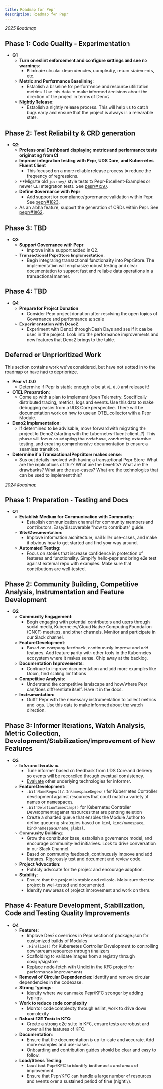 ```yaml
---
title: Roadmap for Pepr
description: Roadmap for Pepr
---
```



_2025 Roadmap_  

## Phase 1: Code Quality - Experimentation

- **Q1**:
  - **Turn on eslint enforcement and configure settings and see no warnings**:
    - Eliminate circular dependencies, complexity, return statements, etc.
  - **Metric and Performance Baselining**:
    - Establish a baseline for performance and resource utilization metrics. Use this data to make informed decisions about the direction of the project in terms of Deno2
  - **Nightly Release**:
    - Establish a nightly release process. This will help us to catch bugs early and ensure that the project is always in a releasable state.

## Phase 2: Test Reliability & CRD generation

- **Q2**:
  - **Professional Dashboard displaying metrics and performance tests originating from CI**
  - **Improve integration testing with Pepr, UDS Core, and Kubernetes Fluent Client**
    - This focused on a more reliable release process to reduce the frequency of regressions.
  - **Migrate old `journey/` style tests to Pepr-Excellent-Examples or newer CLI integration tests. See [pepr/#1597](https://github.com/defenseunicorns/pepr/issues/1597).
  - **Define Governance with Pepr**
    - Add support for compliance/governance validation within Pepr. See [pepr/#1823](https://github.com/defenseunicorns/pepr/issues/1823).
  - As an alpha feature, support the generation of CRDs within Pepr. See [pepr/#1062](https://github.com/defenseunicorns/pepr/issues/1062).

## Phase 3: TBD

- **Q3**:
  - **Support Governance with Pepr**
    - Improve initial support added in Q2.
  - **Transactional PeprStore Implementation**:
    - Begin integrating transactional functionality into PeprStore. The implementation will emphasize robust testing and clear documentation to support fast and reliable data operations in a transactional manner.

## Phase 4: TBD

- **Q4**:
  - **Prepare for Project Donation**
    - Consider Pepr project donation after resolving the open topics of Governance and performance at scale
  - **Experimentation with Deno2**:
    - Experiment with Deno2 through Dash Days and see if it can be used in the project. Look into the performance improvements and new features that Deno2 brings to the table.

## Deferred or Unprioritized Work

This section contains work we've considered, but have not slotted in to the roadmap or have had to deprioritize.

- **Pepr v1.0.0**
  - Determine if Pepr is stable enough to be at `v1.0.0` and release it!
- **OTEL Preparation**:
  - Come up with a plan to implement Open Telemetry. Specifically distributed tracing, metrics, logs and events. Use this data to make debugging easier from a UDS Core perspective. There will be documentation work on how to use an OTEL collector with a Pepr Module.
- **Deno2 Implementation**:
  - If determined to be advisable, move forward with migrating the project to Deno2 (starting with the kubernetes-fluent-client..?). This phase will focus on adapting the codebase, conducting extensive testing, and creating comprehensive documentation to ensure a seamless transition.
- **Determine if a Transactional PeprStore makes sense**:
  - Sus out details involved with having a transactional Pepr Store. What are the implications of this? What are the benefits? What are the drawbacks? What are the use-cases? What are the technologies that can be used to implement this?

_2024 Roadmap_  

## Phase 1: Preparation - Testing and Docs

- **Q1**:
  - **Establish Medium for Communication with Community**:
    - Establish communication channel for community members and contributors. Easy/discoverable "how to contribute" guide.
  - **Site/Documentation**:
    - Improve information architecture, nail killer use-cases, and make it obvious how to get started and find your way around.
  - **Automated Testing**:
    - Focus on stories that increase confidence in protection of features and functionality. Simplify hello-pepr and bring e2e test against external repo with examples. Make sure that contributions are well-tested.

## Phase 2: Community Building, Competitive Analysis, Instrumentation and Feature Development

- **Q2**:
  - **Community Engagement**:
    - Begin engaging with potential contributors and users through social media, Kubernetes/Cloud Native Computing Foundation (CNCF) meetups, and other channels. Monitor and participate in our Slack channel.
  - **Feature Development**:
    - Based on company feedback, continuously improve and add features. Add feature parity with other tools in the Kubernetes ecosystem where it makes sense. Chip away at the backlog.
  - **Documentation Improvements**:
    - Continue to improve documentation and add more examples like Doom, find scaling limitations
  - **Competitive Analysis**:
    - Understand the competitive landscape and how/where Pepr can/does differentiate itself. Have it in the docs.
  - **Instrumentation**:
    - Outfit Pepr with the necessary instrumentation to collect metrics and logs. Use this data to make informed about the watch direction.

## Phase 3: Informer Iterations, Watch Analysis, Metric Collection, Development/Stabilization/Improvement of New Features

- **Q3**:
  - **Informer Iterations**:
    - Tune informer based on feedback from UDS Core and delivery so events will be reconciled through eventual consistency.
    - [Evaluate](https://github.com/defenseunicorns/pepr/blob/main/adr/0015-kfc-watch-undici/) other underlying technologies for informer.
  - **Feature Development**:
    - `.WithNameRegex()/.InNamespaceRegex()` for Kubernetes Controller development against resources that could match a variety of names or namespaces.
    - `.WithDeletionTimestamp()` for Kubernetes Controller Development against resources that are pending deletion
    - Create a sharded queue that enables the Module Author to define queueing strategies based on `kind`, `kind/namespace`, `kind/namespace/name`, `global`.
  - **Community Building**:
    - Grow the contributor base, establish a governance model, and encourage community-led initiatives. Look to drive conversation in our Slack Channel.
    - Based on community feedback, continuously improve and add features. Rigorously test and document and review code.
  - **Project Advocation**:
    - Publicly advocate for the project and encourage adoption.
  - **Stability**:
    - Ensure that the project is stable and reliable. Make sure that the project is well-tested and documented.
    - Identify new areas of project improvement and work on them.

## Phase 4: Feature Development, Stabilization, Code and Testing Quality Improvements

- **Q4**:
  - **Features**:
    - Improve DevEx overrides in Pepr section of package.json for customized builds of Modules
    - `.Finalize()` for Kubernetes Controller Development to controlling downstream resources through finalizers
    - Scaffolding to validate images from a registry through cosign/sigstore
    - Replace node-fetch with Undici in the KFC project for performance improvements
  - **Removal of Circular Dependencies**:
    Identify and remove circular dependencies in the codebase.
  - **Strong Typings**:
    - Identify where we can make Pepr/KFC stronger by adding typings.
  - **Work to reduce code complexity**
    - Monitor code complexity through eslint, work to drive down complexity
  - **Robust E2E Tests in KFC**:
    - Create a strong e2e suite in KFC, ensure tests are robust and cover all the features of KFC.
  - **Documentation**:
    - Ensure that the documentation is up-to-date and accurate. Add more examples and use-cases.
    - Onboarding and contribution guides should be clear and easy to follow.
  - **Load/Stress Testing**:
    - Load test Pepr/KFC to identify bottlenecks and areas of improvement.
    - Ensure that Pepr/KFC can handle a large number of resources and events over a sustained period of time (nightly).
